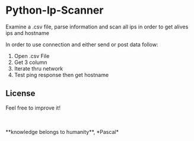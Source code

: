 # Python-Ip-Scanner
Examine a .csv file, parse information and  scan all ips in order to get  alives ips and hostname 

In order to use connection and either send or post data follow:
1. Open .csv File
2. Get 3 column
3. Iterate thru network  
4. Test ping response then get hostname   


## License
Feel free to improve it!

<BR>
  <BR>
**knowledge belongs to humanity**, *Pascal*
